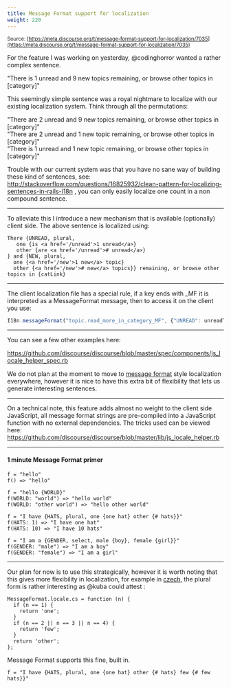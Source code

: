 ```yaml
---
title: Message Format support for localization
weight: 220
---
```


<small class="documentation-source">Source: [https://meta.discourse.org/t/message-format-support-for-localization/7035](https://meta.discourse.org/t/message-format-support-for-localization/7035)</small>

For the feature I was working on yesterday, @codinghorror wanted a rather complex sentence. 

"There is 1 unread and 9 new topics remaining, or browse other topics in [category]"

This seemingly simple sentence was a royal nightmare to localize with our existing localization system. Think through all the permutations:

"There are 2 unread and 9 new topics remaining, or browse other topics in [category]"  
"There are 2 unread and 1 new topic remaining, or browse other topics in [category]"  
"There is 1 unread and 1 new topic remaining, or browse other topics in [category]"  

Trouble with our current system was that you have no sane way of building these kind of sentences, see: http://stackoverflow.com/questions/16825932/clean-pattern-for-localizing-sentences-in-rails-i18n , you can only easily localize one count in a non compound sentence. 

--- 

To alleviate this I introduce a new mechanism that is available (optionally) client side. The above sentence is localized using: 

```text
There {UNREAD, plural, 
   one {is <a href='/unread'>1 unread</a>} 
   other {are <a href='/unread'># unread</a>}
} and {NEW, plural, 
  one {<a href='/new'>1 new</a> topic} 
  other {<a href='/new'># new</a> topics}} remaining, or browse other topics in {catLink}
```

--- 

The client localization file has a special rule, if a key ends with _MF it is interpreted as a MessageFormat message, then to access it on the client you use:

```javascript
I18n.messageFormat("topic.read_more_in_category_MF", {"UNREAD": unreadTopics, "NEW": newTopics, catLink: opts.catLink})
```

---

You can see a few other examples here: 

https://github.com/discourse/discourse/blob/master/spec/components/js_locale_helper_spec.rb


We do not plan at the moment to move to [message format][1] style localization everywhere, however it is nice to have this extra bit of flexibility that lets us generate interesting sentences. 

--- 

On a technical note, this feature adds almost no weight to the client side JavaScript, all message format strings are pre-compiled into a JavaScript function with no external dependencies. The tricks used can be viewed here: https://github.com/discourse/discourse/blob/master/lib/js_locale_helper.rb

---

#### 1 minute Message Format primer

```
f = "hello"
f() => "hello"

f = "hello {WORLD}"
f(WORLD: "world") => "hello world" 
f(WORLD: "other world") => "hello other world" 

f = "I have {HATS, plural, one {one hat} other {# hats}}"
f(HATS: 1) => "I have one hat"
f(HATS: 10) => "I have 10 hats" 

f = "I am a {GENDER, select, male {boy}, female {girl}}"
f(GENDER: "male") => "I am a boy"
f(GENDER: "female") => "I am a girl"
```

--- 

Our plan for now is to use this strategically, however it is worth noting that this gives more flexibility in localization, for example in [czech][2], the plural form is rather interesting as @kuba could attest : 

```
MessageFormat.locale.cs = function (n) {
  if (n == 1) {
    return 'one';
  }
  if (n == 2 || n == 3 || n == 4) {
    return 'few';
  }
  return 'other';
};
```

Message Format supports this fine, built in. 


```
f = "I have {HATS, plural, one {one hat} other {# hats} few {# few hats}}"
```

  [1]: https://github.com/SlexAxton/messageformat.js
  [2]: http://en.wikipedia.org/wiki/Czech_declension
